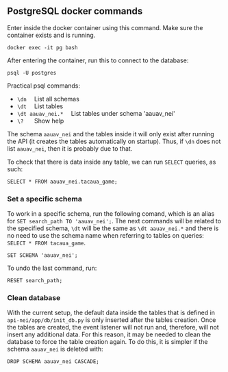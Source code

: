 ## PostgreSQL docker commands

Enter inside the docker container using this command. Make sure the container exists and is running.
```
docker exec -it pg bash
```

After entering the container, run this to connect to the database:
```
psql -U postgres
```

Practical psql commands:

- `\dn`             &emsp;List all schemas
- `\dt`             &emsp;List tables
- `\dt aauav_nei.*` &emsp;List tables under schema 'aauav_nei'
- `\? `             &emsp;Show help

The schema `aauav_nei` and the tables inside it will only exist after running the API (it creates the tables automatically on startup). Thus, if `\dn` does not list `aauav_nei`, then it is probably due to that.

To check that there is data inside any table, we can run `SELECT` queries, as such:
```
SELECT * FROM aauav_nei.tacaua_game;
```

### Set a specific schema

To work in a specific schema, run the following comand, which is an alias for `SET search_path TO 'aauav_nei';`.
The next commands will be related to the specified schema, `\dt` will be the same as `\dt aauav_nei.*` and there is no need to use the schema name when referring to tables on queries: `SELECT * FROM tacaua_game`.
```
SET SCHEMA 'aauav_nei';
```

To undo the last command, run:
```
RESET search_path;
```

### Clean database

With the current setup, the default data inside the tables that is defined in `api-nei/app/db/init_db.py` is only inserted after the tables creation. Once the tables are created, the event listener will not run and, therefore, will not insert any additional data. For this reason, it may be needed to clean the database to force the table creation again. To do this, it is simpler if the schema `aauav_nei` is deleted with:

```
DROP SCHEMA aauav_nei CASCADE;
```
